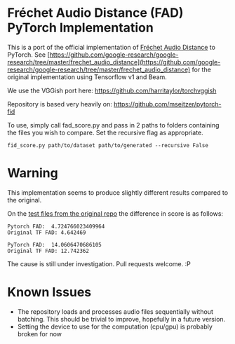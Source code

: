 # Fréchet Audio Distance (FAD) PyTorch Implementation

This is a port of the official implementation of [Fréchet Audio Distance](https://arxiv.org/abs/1812.08466) to PyTorch. 
See [https://github.com/google-research/google-research/tree/master/frechet_audio_distance](https://github.com/google-research/google-research/tree/master/frechet_audio_distance) for the original implementation using Tensorflow v1 and Beam.

We use the VGGish port here: https://github.com/harritaylor/torchvggish

Repository is based very heavily on: https://github.com/mseitzer/pytorch-fid

To use, simply call fad_score.py and pass in 2 paths to folders containing the files you wish to compare. Set the recursive flag as appropriate.

```
fid_score.py path/to/dataset path/to/generated --recursive False
```

# Warning
This implementation seems to produce slightly different results compared to the original.

On the [test files from the original repo](https://github.com/google-research/google-research/blob/master/frechet_audio_distance/gen_test_files.py) the difference in score is as follows:
```
Pytorch FAD:  4.724766023409964
Original TF FAD: 4.642469

PyTorch FAD:  14.0606470686105
Original TF FAD: 12.742362
```

The cause is still under investigation. Pull requests welcome. :P

# Known Issues
- The repository loads and processes audio files sequentially without batching. This should be trivial to improve, hopefully in a future version.
- Setting the device to use for the computation (cpu/gpu) is probably broken for now